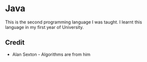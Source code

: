 # Java

This is the second programming language I was taught.  I learnt this language in my first year of University.

## Credit

- Alan Sexton - Algorithms are from him
